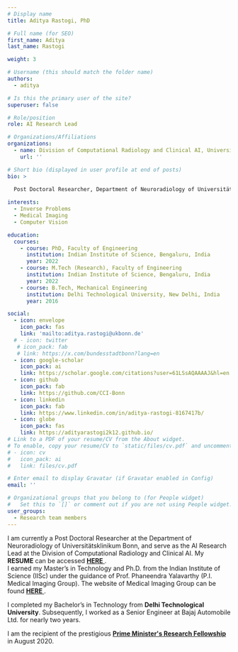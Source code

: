 ```yaml
---
# Display name
title: Aditya Rastogi, PhD

# Full name (for SEO)
first_name: Aditya
last_name: Rastogi

weight: 3

# Username (this should match the folder name)
authors:
  - aditya

# Is this the primary user of the site?
superuser: false

# Role/position
role: AI Research Lead

# Organizations/Affiliations
organizations:
  - name: Division of Computational Radiology and Clinical AI, Universitätsklinikum Bonn, Germany
    url: ''

# Short bio (displayed in user profile at end of posts)
bio: >
  
  Post Doctoral Researcher, Department of Neuroradiology of Universitätsklinikum Bonn and AI Research Lead at Division of Computational Radiology and Clinical AI. 

interests:
  - Inverse Problems
  - Medical Imaging
  - Computer Vision

education:
  courses:
    - course: PhD, Faculty of Engineering
      institution: Indian Institute of Science, Bengaluru, India
      year: 2022
    - course: M.Tech (Research), Faculty of Engineering
      institution: Indian Institute of Science, Bengaluru, India
      year: 2022
    - course: B.Tech, Mechanical Engineering
      institution: Delhi Technological University, New Delhi, India
      year: 2016

social:
  - icon: envelope
    icon_pack: fas
    link: 'mailto:aditya.rastogi@ukbonn.de'
  # - icon: twitter
   # icon_pack: fab
   # link: https://x.com/bundesstadtbonn?lang=en
  - icon: google-scholar
    icon_pack: ai
    link: https://scholar.google.com/citations?user=61LSsAQAAAAJ&hl=en
  - icon: github
    icon_pack: fab
    link: https://github.com/CCI-Bonn
  - icon: linkedin
    icon_pack: fab
    link: https://www.linkedin.com/in/aditya-rastogi-8167417b/
  - icon: globe
    icon_pack: fas
    link: https://adityarastogi2k12.github.io/
# Link to a PDF of your resume/CV from the About widget.
# To enable, copy your resume/CV to `static/files/cv.pdf` and uncomment the lines below.
# - icon: cv
#   icon_pack: ai
#   link: files/cv.pdf

# Enter email to display Gravatar (if Gravatar enabled in Config)
email: ''

# Organizational groups that you belong to (for People widget)
#   Set this to `[]` or comment out if you are not using People widget.
user_groups:
  - Research team members
---
```


I am currently a Post Doctoral Researcher at the Department of Neuroradiology of Universitätsklinikum Bonn, and serve as the AI Research Lead at the Division of Computational Radiology and Clinical AI. My <b>RESUME</b> can be accessed <a href="https://adityarastogi2k12.github.io/pdf/Aditya_Rastogi_Resume_July_2024.pdf" target="blank"> <b>HERE</b> </a>.  
I earned my Master’s in Technology and Ph.D. from the Indian Institute of Science (IISc) under the guidance of Prof. Phaneendra Yalavarthy (P.I. Medical Imaging Group). The website of Medical Imaging Group can be found <a href="http://cds.iisc.ac.in/faculty/yalavarthy/MIG/Links.html" target="blank"> <b>HERE</b> </a>.  
  
I completed my Bachelor’s in Technology from <b>Delhi Technological University</b>. Subsequently, I worked as a Senior Engineer at Bajaj Automobile Ltd. for nearly two years.

I am the recipient of the prestigious <a href="https://may2020.pmrf.in/" target="blank"> <b>Prime Minister's Research Fellowship</b> </a> in August 2020.
